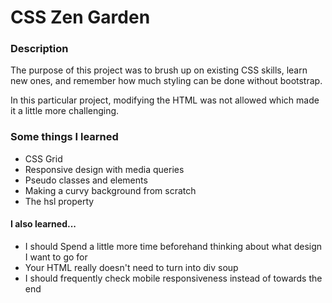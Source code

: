 <h1>CSS Zen Garden</h1>

<h3>Description</h3>
<p>The purpose of this project was to brush up on existing CSS skills, learn new ones, and remember how much styling can be done without bootstrap.</p>
<p>In this particular project, modifying the HTML was not allowed which made it a little more challenging.</p>

<h3>Some things I learned</h3>
<ul>
  <li>CSS Grid</li>
  <li>Responsive design with media queries</li>
  <li>Pseudo classes and elements</li>
  <li>Making a curvy background from scratch</li>
  <li>The hsl property</li>
</ul>

<h4> I also learned...</h4>
<ul>
  <li>I should Spend a little more time beforehand thinking about what design I want to go for</li>
  <li>Your HTML really doesn't need to turn into div soup</li>
  <li>I should frequently check mobile responsiveness instead of towards the end</li>
</ul>

